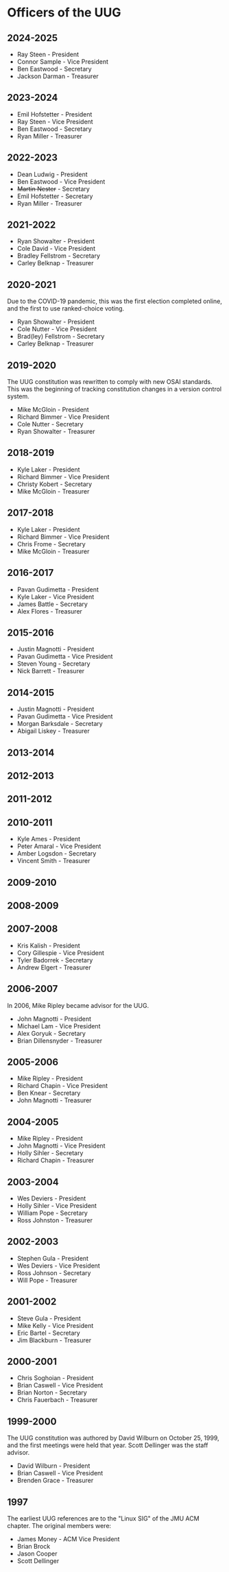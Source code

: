# Officers of the UUG

## 2024-2025
* Ray Steen - President
* Connor Sample - Vice President
* Ben Eastwood - Secretary
* Jackson Darman - Treasurer

## 2023-2024

* Emil Hofstetter - President
* Ray Steen - Vice President
* Ben Eastwood - Secretary
* Ryan Miller - Treasurer

## 2022-2023

* Dean Ludwig - President
* Ben Eastwood - Vice President
* ~~Martin Nester~~ - Secretary
* Emil Hofstetter - Secretary
* Ryan Miller - Treasurer

## 2021-2022

* Ryan Showalter - President
* Cole David - Vice President
* Bradley Fellstrom - Secretary
* Carley Belknap - Treasurer

## 2020-2021

Due to the COVID-19 pandemic, this was the first election completed online,
and the first to use ranked-choice voting.

* Ryan Showalter - President
* Cole Nutter - Vice President
* Brad(ley) Fellstrom - Secretary
* Carley Belknap - Treasurer

## 2019-2020

The UUG constitution was rewritten to comply with new OSAI standards. This
was the beginning of tracking constitution changes in a version control system.

* Mike McGloin - President
* Richard Bimmer - Vice President
* Cole Nutter - Secretary
* Ryan Showalter - Treasurer

## 2018-2019
* Kyle Laker - President
* Richard Bimmer - Vice President
* Christy Kobert - Secretary
* Mike McGloin - Treasurer

## 2017-2018
* Kyle Laker - President
* Richard Bimmer - Vice President
* Chris Frome - Secretary
* Mike McGloin - Treasurer

## 2016-2017
* Pavan Gudimetta - President
* Kyle Laker - Vice President
* James Battle - Secretary
* Alex Flores - Treasurer

## 2015-2016
* Justin Magnotti - President
* Pavan Gudimetta - Vice President
* Steven Young - Secretary
* Nick Barrett - Treasurer

## 2014-2015
* Justin Magnotti - President
* Pavan Gudimetta - Vice President
* Morgan Barksdale - Secretary
* Abigail Liskey - Treasurer

## 2013-2014

## 2012-2013

## 2011-2012

## 2010-2011
* Kyle Ames - President
* Peter Amaral - Vice President
* Amber Logsdon - Secretary
* Vincent Smith - Treasurer

## 2009-2010

## 2008-2009

## 2007-2008
* Kris Kalish - President
* Cory Gillespie - Vice President
* Tyler Badorrek - Secretary
* Andrew Elgert - Treasurer

## 2006-2007
In 2006, Mike Ripley became advisor for the UUG.
* John Magnotti - President
* Michael Lam - Vice President
* Alex Goryuk - Secretary
* Brian Dillensnyder -  Treasurer

## 2005-2006
* Mike Ripley - President
* Richard Chapin - Vice President
* Ben Knear - Secretary
* John Magnotti - Treasurer

## 2004-2005
* Mike Ripley - President
* John Magnotti - Vice President
* Holly Sihler - Secretary
* Richard Chapin - Treasurer

## 2003-2004
* Wes Deviers - President
* Holly Sihler - Vice President
* William Pope - Secretary
* Ross Johnston - Treasurer

## 2002-2003
* Stephen Gula - President
* Wes Deviers - Vice President
* Ross Johnson - Secretary
* Will Pope - Treasurer

## 2001-2002
* Steve Gula - President
* Mike Kelly - Vice President
* Eric Bartel - Secretary
* Jim Blackburn - Treasurer 

## 2000-2001
* Chris Soghoian - President
* Brian Caswell - Vice President
* Brian Norton - Secretary
* Chris Fauerbach - Treasurer

## 1999-2000
The UUG constitution was authored by David Wilburn on October 25, 1999, and the first meetings were held that year. Scott Dellinger was the staff advisor.
* David Wilburn - President
* Brian Caswell - Vice President
* Brenden Grace - Treasurer

## 1997
The earliest UUG references are to the "Linux SIG" of the JMU ACM chapter. The original members were:
* James Money - ACM Vice President 
* Brian Brock
* Jason Cooper
* Scott Dellinger

